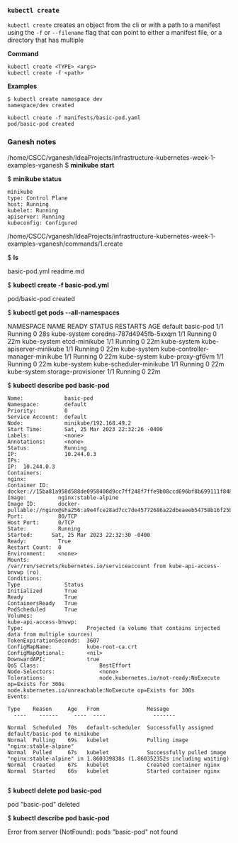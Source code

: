### `kubectl create`
`kubectl create` creates an object from the cli or with a path to a manifest using the `-f` or  `--filename` flag that can point to either a manifest file, or a directory that has multiple

**Command**
```
kubectl create <TYPE> <args>
kubectl create -f <path>
```

**Examples**
```
$ kubectl create namespace dev
namespace/dev created

kubectl create -f manifests/basic-pod.yaml 
pod/basic-pod created
```

### Ganesh notes 

/home/CSCC/vganesh/IdeaProjects/infrastructure-kubernetes-week-1-examples-vganesh
$ **minikube start**

$ **minikube status**
```aidl
minikube
type: Control Plane
host: Running
kubelet: Running
apiserver: Running
kubeconfig: Configured

```

/home/CSCC/vganesh/IdeaProjects/infrastructure-kubernetes-week-1-examples-vganesh/commands/1.create

$ **ls**

basic-pod.yml  readme.md

$ **kubectl create -f basic-pod.yml**

pod/basic-pod created

$ **kubectl get pods --all-namespaces**

NAMESPACE     NAME                               READY   STATUS    RESTARTS   AGE
default       basic-pod                          1/1     Running   0          28s
kube-system   coredns-787d4945fb-5xxqm           1/1     Running   0          22m
kube-system   etcd-minikube                      1/1     Running   0          22m
kube-system   kube-apiserver-minikube            1/1     Running   0          22m
kube-system   kube-controller-manager-minikube   1/1     Running   0          22m
kube-system   kube-proxy-gf6vm                   1/1     Running   0          22m
kube-system   kube-scheduler-minikube            1/1     Running   0          22m
kube-system   storage-provisioner                1/1     Running   0          22m



$ **kubectl describe pod basic-pod**
```aidl
Name:             basic-pod
Namespace:        default
Priority:         0
Service Account:  default
Node:             minikube/192.168.49.2
Start Time:       Sat, 25 Mar 2023 22:32:26 -0400
Labels:           <none>
Annotations:      <none>
Status:           Running
IP:               10.244.0.3
IPs:
IP:  10.244.0.3
Containers:
nginx:
Container ID:   docker://15ba81a958d588de0958408d9cc7ff248f7ffe9b08ccd696bf8b699111f8489f
Image:          nginx:stable-alpine
Image ID:       docker-pullable://nginx@sha256:a9e4fce28ad7cc7de45772686a22dbeaeeb54758b16f25bf8f64ce33f3bff636
Port:           80/TCP
Host Port:      0/TCP
State:          Running
Started:      Sat, 25 Mar 2023 22:32:30 -0400
Ready:          True
Restart Count:  0
Environment:    <none>
Mounts:
/var/run/secrets/kubernetes.io/serviceaccount from kube-api-access-bnvwp (ro)
Conditions:
Type              Status
Initialized       True
Ready             True
ContainersReady   True
PodScheduled      True
Volumes:
kube-api-access-bnvwp:
Type:                    Projected (a volume that contains injected data from multiple sources)
TokenExpirationSeconds:  3607
ConfigMapName:           kube-root-ca.crt
ConfigMapOptional:       <nil>
DownwardAPI:             true
QoS Class:                   BestEffort
Node-Selectors:              <none>
Tolerations:                 node.kubernetes.io/not-ready:NoExecute op=Exists for 300s
node.kubernetes.io/unreachable:NoExecute op=Exists for 300s
Events:

Type    Reason     Age   From               Message
  ----    ------     ----  ----               -------

Normal  Scheduled  70s   default-scheduler  Successfully assigned default/basic-pod to minikube
Normal  Pulling    69s   kubelet            Pulling image "nginx:stable-alpine"
Normal  Pulled     67s   kubelet            Successfully pulled image "nginx:stable-alpine" in 1.860339838s (1.860352352s including waiting)
Normal  Created    67s   kubelet            Created container nginx
Normal  Started    66s   kubelet            Started container nginx


```

$ **kubectl delete pod basic-pod**

pod "basic-pod" deleted

$ **kubectl describe pod basic-pod**

Error from server (NotFound): pods "basic-pod" not found



